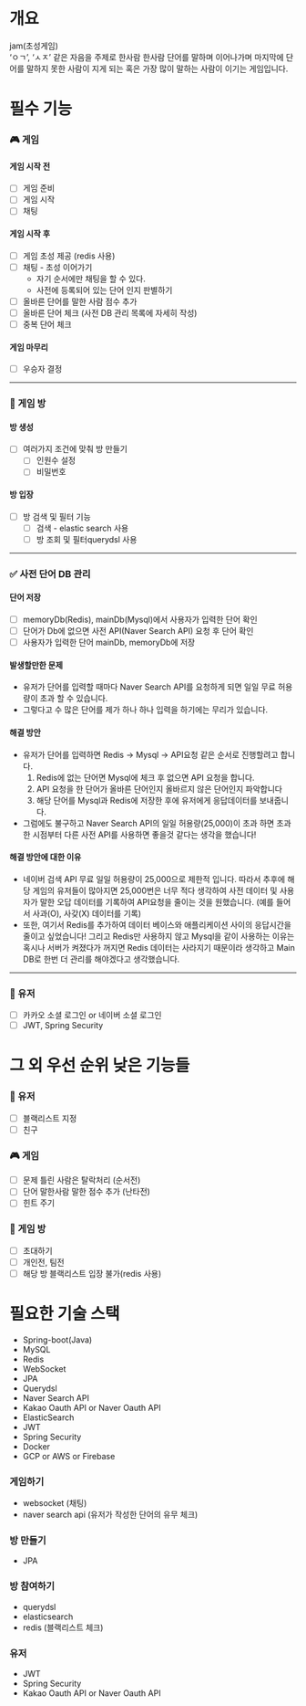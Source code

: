 # 개요
jam(초성게임)  
‘ㅇㄱ’, ‘ㅅㅈ’ 같은 자음을 주제로 한사람 한사람 단어를 말하며 이어나가며 마지막에 단어를 말하지 못한 사람이 지게 되는 혹은 가장 많이 말하는 사람이 이기는 게임입니다.

# 필수 기능
### 🎮 게임
#### 게임 시작 전
- [ ] 게임 준비
- [ ] 게임 시작
- [ ] 채팅
#### 게임 시작 후
- [ ] 게임 초성 제공 (redis 사용)
- [ ] 채팅 - 초성 이어가기
    - 자기 순서에만 채팅을 할 수 있다.
    - 사전에 등록되어 있는 단어 인지 판별하기
- [ ] 올바른 단어를 말한 사람 점수 추가
- [ ] 올바른 단어 체크 (사전 DB 관리 목록에 자세히 작성)
- [ ] 중복 단어 체크
#### 게임 마무리
- [ ] 우승자 결정

---

### 🚪 게임 방
#### 방 생성
- [ ] 여러가지 조건에 맞춰 방 만들기
    - [ ] 인원수 설정
    - [ ] 비밀번호

#### 방 입장
- [ ] 방 검색 및 필터 기능
    - [ ] 검색 - elastic search 사용
    - [ ] 방 조회 및 필터querydsl 사용

--- 

### ✅ 사전 단어 DB 관리
#### 단어 저장
- [ ] memoryDb(Redis), mainDb(Mysql)에서 사용자가 입력한 단어 확인
- [ ] 단어가 Db에 없으면 사전 API(Naver Search API) 요청 후 단어 확인
- [ ] 사용자가 입력한 단어 mainDb, memoryDb에 저장

#### 발생할만한 문제
- 유저가 단어를 입력할 때마다 Naver Search API를 요청하게 되면 일일 무료 허용량이 초과 할 수 있습니다.
- 그렇다고 수 많은 단어를 제가 하나 하나 입력을 하기에는 무리가 있습니다.

#### 해결 방안
- 유저가 단어를 입력하면 Redis → Mysql → API요청 같은 순서로 진행할려고 합니다.
    1. Redis에 없는 단어면 Mysql에 체크 후 없으면 API 요청을 합니다.
    2. API 요청을 한 단어가 올바른 단어인지 올바르지 않은 단어인지 파악합니다
    3. 해당 단어를 Mysql과 Redis에 저장한 후에 유저에게 응답데이터를 보내줍니다.
- 그럼에도 불구하고 Naver Search API의 일일 허용량(25,000)이 초과 하면 초과한 시점부터 다른 사전 API를 사용하면 좋을것 같다는 생각을 했습니다!

#### 해결 방안에 대한 이유
- 네이버 검색 API 무료 일일 허용량이 25,000으로 제한적 입니다. 따라서 추후에 해당 게임의 유저들이 많아지면 25,000번은 너무 적다 생각하여 사전 데이터 및 사용자가 말한 오답 데이터를 기록하여 API요청을 줄이는 것을 원했습니다. (예를 들어서 사과(O), 사갖(X) 데이터를 기록)
- 또한, 여기서 Redis를 추가하여 데이터 베이스와 애플리케이션 사이의 응답시간을 줄이고 싶었습니다! 그리고 Redis만 사용하지 않고 Mysql을 같이 사용하는 이유는 혹시나 서버가 켜졌다가 꺼지면 Redis 데이터는 사라지기 때문이라 생각하고 Main DB로 한번 더 관리를 해야겠다고 생각했습니다.

---
 
### 👥 유저
- [ ] 카카오 소셜 로그인 or 네이버 소셜 로그인
- [ ] JWT, Spring Security

# 그 외 우선 순위 낮은 기능들
### 👥 유저
- [ ] 블랙리스트 지정
- [ ] 친구

### 🎮 게임
- [ ] 문제 틀린 사람은 탈락처리 (순서전)
- [ ] 단어 말한사람 말한 점수 추가 (난타전)
- [ ] 힌트 주기

### 🚪 게임 방
- [ ] 초대하기
- [ ] 개인전, 팀전
- [ ] 해당 방 블랙리스트 입장 불가(redis 사용)

# 필요한 기술 스택
- Spring-boot(Java)
- MySQL
- Redis
- WebSocket
- JPA
- Querydsl
- Naver Search API
- Kakao Oauth API or Naver Oauth API
- ElasticSearch
- JWT
- Spring Security
- Docker
- GCP or AWS or Firebase

### 게임하기
- websocket (채팅)
- naver search api (유저가 작성한 단어의 유무 체크)
### 방 만들기
- JPA
### 방 참여하기
- querydsl
- elasticsearch
- redis (블랙리스트 체크)
### 유저
- JWT
- Spring Security
- Kakao Oauth API or Naver Oauth API
